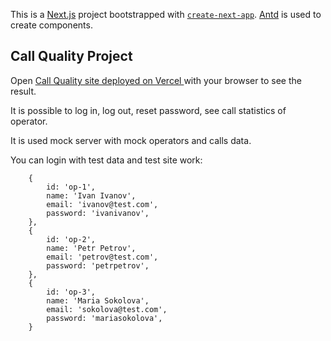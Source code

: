 This is a [Next.js](https://nextjs.org) project bootstrapped with [`create-next-app`](https://nextjs.org/docs/app/api-reference/cli/create-next-app). [Antd](https://ant.design/) is used to create components.

## Call Quality Project

Open [Call Quality site deployed on Vercel ](https://call-quality-app.vercel.app/) with your browser to see the result.

It is possible to log in, log out, reset password, see call statistics of operator.

It is used mock server with mock operators and calls data.

You can login with test data and test site work:

```
    {
        id: 'op-1',
        name: 'Ivan Ivanov',
        email: 'ivanov@test.com',
        password: 'ivanivanov',
    },
    {
        id: 'op-2',
        name: 'Petr Petrov',
        email: 'petrov@test.com',
        password: 'petrpetrov',
    },
    {
        id: 'op-3',
        name: 'Maria Sokolova',
        email: 'sokolova@test.com',
        password: 'mariasokolova',
    }
```
